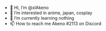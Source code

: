 - 👋 Hi, I’m @xlAkeno 
- 👀 I’m interested in anime, japan, cosplay
- 🌱 I’m currently learning nothing 
- 📫 How to reach me Akeno #2113 on Discord

<!---
xlAkeno/xlAkeno is a ✨ special ✨ repository because its `README.md` (this file) appears on your GitHub profile.
You can click the Preview link to take a look at your changes.
--->
